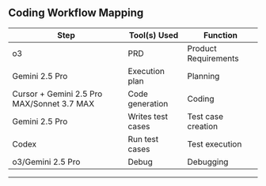## Coding Workflow Mapping

| Step                        | Tool(s) Used                                | Function                |
|-----------------------------|---------------------------------------------|-------------------------|
| o3                          | PRD                                         | Product Requirements    |
| Gemini 2.5 Pro              | Execution plan                              | Planning                |
| Cursor + Gemini 2.5 Pro MAX/Sonnet 3.7 MAX | Code generation                        | Coding                  |
| Gemini 2.5 Pro              | Writes test cases                           | Test case creation      |
| Codex                       | Run test cases                              | Test execution          |
| o3/Gemini 2.5 Pro           | Debug                                       | Debugging               |

---
